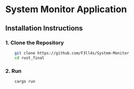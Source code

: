 # System Monitor Application

## Installation Instructions

### 1. Clone the Repository
```bash
    git clone https://github.com/F3ll4s/System-Monitor
    cd rust_final   
``` 
### 2. Run
```bash
    cargo run
``` 
